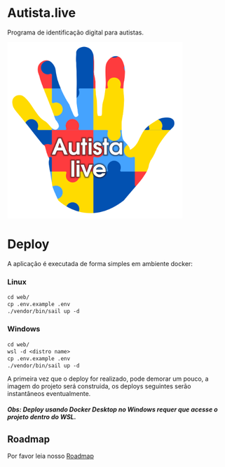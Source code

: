 # Autista.live
Programa de identificação digital para autistas.

<img src="logo.png" alt="Logo Projeto" style="width:400px;"/>

# Deploy

A aplicação é executada de forma simples em ambiente docker:

### Linux
```
cd web/
cp .env.example .env
./vendor/bin/sail up -d
```

### Windows
```
cd web/
wsl -d <distro name>
cp .env.example .env
./vendor/bin/sail up -d
```

A primeira vez que o deploy for realizado, pode demorar um pouco, a imagem do projeto será construida, os deploys seguintes serão instantâneos eventualmente.

##### Obs: Deploy usando Docker Desktop no Windows requer que acesse o projeto dentro do WSL.

## Roadmap
Por favor leia nosso  [Roadmap](roadmap)
